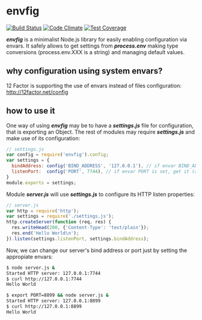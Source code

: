 envfig
======
[![Build Status](https://travis-ci.org/javierarilos/envfig.svg?branch=master)](https://travis-ci.org/javierarilos/envfig) [![Code Climate](https://codeclimate.com/github/javierarilos/envfig/badges/gpa.svg)](https://codeclimate.com/github/javierarilos/envfig) [![Test Coverage](https://codeclimate.com/github/javierarilos/envfig/badges/coverage.svg)](https://codeclimate.com/github/javierarilos/envfig)

***envfig*** is a minimalist Node.js library for easily enabling configuration via envars. It safely allows to get settings from ***process.env*** making type conversions (process.env.XXX is a string) and managing default values.

why configuration using system envars?
--------------------------------------
12 Factor is supporting the use of envars instead of files configuration: http://12factor.net/config

how to use it
-------------
One way of using ***envfig*** may be to have a ***settings.js*** file for configuration, that is exporting an Object. The rest of modules may require ***settings.js*** and make use of its configuration:
```javascript
// settings.js
var config = require('envfig').config;
var settings = {
  bindAddress: config('BIND_ADDRESS', '127.0.0.1'), // if envar BIND_ADDRESS is set, get it, else '127.0.0.1'
  listenPort:  config('PORT', 7744), // if envar PORT is set, get it (as number), else 7744
}
module.exports = settings;
```
Module ***server.js*** will use ***settings.js*** to configure its HTTP listen properties:
```javascript
// server.js
var http = require('http');
var settings = require('./settings.js');
http.createServer(function (req, res) {
  res.writeHead(200, {'Content-Type': 'text/plain'});
  res.end('Hello World\n');
}).listen(settings.listenPort, settings.bindAddress);
```
Now, we can change our server's bind address or port just by setting the appropiate envars:
```bash
$ node server.js &
Started HTTP server: 127.0.0.1:7744
$ curl http://127.0.0.1:7744
Hello World

$ export PORT=8899 && node server.js &
Started HTTP server: 127.0.0.1:8899
$ curl http://127.0.0.1:8899
Hello World
```
